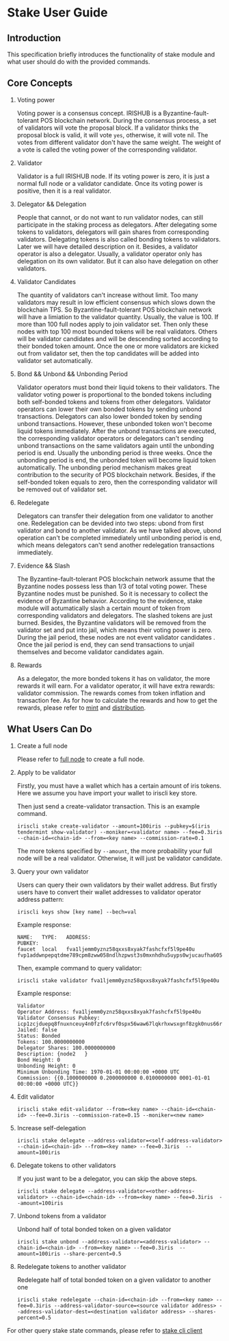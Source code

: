 # Stake User Guide

## Introduction

This specification briefly introduces the functionality of stake module and what user should do with the provided commands.

## Core Concepts

1. Voting power

	Voting power is a consensus concept. IRISHUB is a Byzantine-fault-tolerant POS blockchain network. During the consensus process, a set of validators will vote the proposal block. If a validator thinks the proposal block is valid, it will vote `yes`, otherwise, it will vote nil. The votes from different validator don't have the same weight. The weight of a vote is called the voting power of the corresponding validator.
	
2. Validator

    Validator is a full IRISHUB node. If its voting power is zero, it is just a normal full node or a validator candidate. Once its voting power is positive, then it is a real validator.
     
3. Delegator && Delegation

	People that cannot, or do not want to run validator nodes, can still participate in the staking process as delegators. After delegating some tokens to validators, delegators will gain shares from corresponding validators. Delegating tokens is also called bonding tokens to validators. Later we will have detailed description on it. Besides, a validator operator is also a delegator. Usually, a validator operator only has delegation on its own validator. But it can also have delegation on other validators.
	
4. Validator Candidates
 
	The quantity of validators can't increase without limit. Too many validators may result in low efficient consensus which slows down the blockchain TPS. So Byzantine-fault-tolerant POS blockchain network will have a limiation to the validator quantity. Usually, the value is 100. If more than 100 full nodes apply to join validator set. Then only these nodes with top 100 most bounded tokens will be real validators. Others will be validator candidates and will be descending sorted according to their bonded token amount. Once the one or more validators are kicked out from validator set, then the top candidates will be added into validator set automatically.
	
5. Bond && Unbond && Unbonding Period

	Validator operators must bond their liquid tokens to their validators. The validator voting power is proportional to the bonded tokens including both self-bonded tokens and tokens from other delegators. Validator operators can lower their own bonded tokens by sending unbond transactions. Delegators can also lower bonded token by sending unbond transactions. However, these unbonded token won't become liquid tokens immediately. After the unbond transactions are executed, the corresponding validator operators or delegators can't sending unbond transactions on the same validators again until the unbonding period is end. Usually the unbonding period is three weeks. Once the unbonding period is end, the unbonded token will become liquid token automatically. The unbonding period mechanism makes great contribution to the security of POS blockchain network. Besides, if the self-bonded token equals to zero, then the corresponding validator will be removed out of validator set.
	 
6. Redelegate

	Delegators can transfer their delegation from one validator to another one. Redelegation can be devided into two steps: ubond from first validator and bond to another validator. As we have talked above, ubond operation can't be completed immediately until unbonding period is end, which means delegators can't send another redelegation transactions immediately.
	
7. Evidence && Slash

	The Byzantine-fault-tolerant POS blockchain network assume that the Byzantine nodes possess less than 1/3 of total voting power. These Byzantine nodes must be punished. So it is necessary to collect the evidence of Byzantine behavior. According to the evidence, stake module will aotumatically slash a certain mount of token from corresponding validators and delegators. The slashed tokens are just burned. Besides, the Byzantine validators will be removed from the validator set and put into jail, which means their voting power is zero. During the jail period, these nodes are not event validator candidates . Once the jail period is end, they can send transactions to unjail themselves and become validator candidates again.
	
8. Rewards

	As a delegator, the more bonded tokens it has on validator, the more rewards it will earn. For a validator operator, it will have extra rewards: validator commission. The rewards comes from token inflation and transaction fee. As for how to calculate the rewards and how to get the rewards, please refer to [mint](mint.md) and [distribution](distribution.md).
	
## What Users Can Do

1. Create a full node

	Please refer to [full node](../get-started/Full-Node.md) to create a full node.

2. Apply to be validator

	Firstly, you must have a wallet which has a certain amount of iris tokens. Here we assume you have import your wallet to iriscli key store. 

	Then just send a create-validator transaction. This is an example command.
	```
	iriscli stake create-validator --amount=100iris --pubkey=$(iris tendermint show-validator) --moniker=<validator name> --fee=0.3iris --chain-id=<chain-id> --from=<key name> --commission-rate=0.1
	```
	The more tokens specified by `--amount`, the more probability your full node will be a real validator. Otherwise, it will just be validator candidate.

3. Query your own validator
	
	Users can query their own validators by their wallet address. But firstly users have to convert their wallet addresses to validator operator address pattern:
	```
	iriscli keys show [key name] --bech=val
	```
	Example response:
	```
	NAME:   TYPE:   ADDRESS:                                      PUBKEY:
	faucet  local   fva1ljemm0yznz58qxxs8xyak7fashcfxf5l9pe40u    fvp1addwnpepqtdme789cpm8zww058ndlhzpwst3s0mxnhdhu5uyps0wjucaufha605ek3w
	```
	Then, example command to query validator:
	```
	iriscli stake validator fva1ljemm0yznz58qxxs8xyak7fashcfxf5l9pe40u
	```
	Example response:
	```text
    Validator 
    Operator Address: fva1ljemm0yznz58qxxs8xyak7fashcfxf5l9pe40u
    Validator Consensus Pubkey: icp1zcjduepq8fnuxnceuy4n0fzfc6rvf0spx56waw67lqkrhxwsxgnf8zgk0nus66rkg4
    Jailed: false
    Status: Bonded
    Tokens: 100.0000000000
    Delegator Shares: 100.0000000000
    Description: {node2   }
    Bond Height: 0
    Unbonding Height: 0
    Minimum Unbonding Time: 1970-01-01 00:00:00 +0000 UTC
    Commission: {{0.1000000000 0.2000000000 0.0100000000 0001-01-01 00:00:00 +0000 UTC}}
    ```
	
4. Edit validator

	```
	iriscli stake edit-validator --from=<key name> --chain-id=<chain-id> --fee=0.3iris --commission-rate=0.15 --moniker=<new name>
	```
	
5. Increase self-delegation

	```
	iriscli stake delegate --address-validator=<self-address-validator> --chain-id=<chain-id> --from=<key name> --fee=0.3iris  --amount=100iris 
	```

6. Delegate tokens to other validators

	If you just want to be a delegator, you can skip the above steps.
	```
	iriscli stake delegate --address-validator=<other-address-validator> --chain-id=<chain-id> --from=<key name> --fee=0.3iris  --amount=100iris 
	```

7. Unbond tokens from a validator

	Unbond half of total bonded token on a given validator
	```
	iriscli stake unbond --address-validator=<address-validator> --chain-id=<chain-id> --from=<key name> --fee=0.3iris  --amount=100iris --share-percent=0.5
	```

8. Redelegate tokens to another validator

	Redelegate half of total bonded token on a given validator to another one
	```
	iriscli stake redelegate --chain-id=<chain-id> --from=<key name> --fee=0.3iris --address-validator-source=<source validator address> --address-validator-dest=<destination validator address> --shares-percent=0.5
	```

For other query stake state commands, please refer to [stake cli client](../cli-client/stake/README.md)
